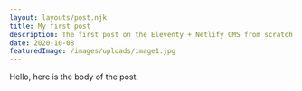 ```yaml
---
layout: layouts/post.njk
title: My first post
description: The first post on the Eleventy + Netlify CMS from scratch blog
date: 2020-10-08
featuredImage: /images/uploads/image1.jpg
---
```

Hello, here is the body of the post.